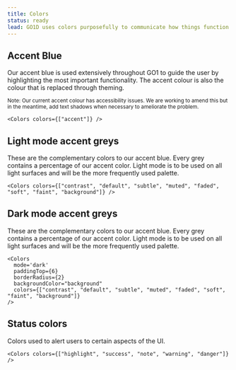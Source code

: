 ```yaml
---
title: Colors
status: ready
lead: GO1D uses colors purposefully to communicate how things function in the interface. This helps us create visual patterns that can make interacting with our product easier and more predictable for users.
---
```


## Accent Blue

Our accent blue is used extensively throughout GO1 to guide the user by highlighting the most important functionality. The accent colour is also the colour that is replaced through theming.

<small>Note: Our current accent colour has accessibility issues. We are working to amend this but in the meantime, add text shadows when necessary to ameliorate the problem.</small>

```!jsx
<Colors colors={["accent"]} />
```

## Light mode accent greys

These are the complementary colors to our accent blue. Every grey contains a percentage of our accent color. Light mode is to be used on all light surfaces and will be the more frequently used palette.

```!jsx
<Colors colors={["contrast", "default", "subtle", "muted", "faded", "soft", "faint", "background"]} />
```

## Dark mode accent greys

These are the complementary colors to our accent blue. Every grey contains a percentage of our accent color. Light mode is to be used on all light surfaces and will be the more frequently used palette.

```!jsx
<Colors
  mode='dark'
  paddingTop={6}
  borderRadius={2}
  backgroundColor="background"
  colors={["contrast", "default", "subtle", "muted", "faded", "soft", "faint", "background"]}
/>
```

## Status colors

Colors used to alert users to certain aspects of the UI.

```!jsx
<Colors colors={["highlight", "success", "note", "warning", "danger"]} />
```
